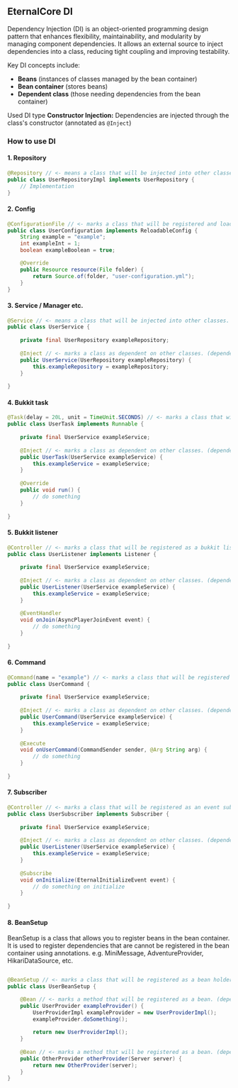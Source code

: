 ## EternalCore DI
Dependency Injection (DI) is an object-oriented programming design pattern that enhances flexibility, maintainability, and modularity by managing component dependencies. It allows an external source to inject dependencies into a class, reducing tight coupling and improving testability.

Key DI concepts include:
- **Beans** (instances of classes managed by the bean container)
- **Bean container** (stores beans)
- **Dependent class** (those needing dependencies from the bean container)

Used DI type
**Constructor Injection:** Dependencies are injected through the class's constructor (annotated as `@Inject`)

### How to use DI
#### 1. Repository
```java
@Repository // <- means a class that will be injected into other classes. (dependency)
public class UserRepositoryImpl implements UserRepository {
    // Implementation
}
```

#### 2. Config
```java
@ConfigurationFile // <- marks a class that will be registered and loaded as a config.
public class UserConfiguration implements ReloadableConfig {
    String example = "example";
    int exampleInt = 1;
    boolean exampleBoolean = true;

    @Override
    public Resource resource(File folder) {
        return Source.of(folder, "user-configuration.yml");
    }
}
```

#### 3. Service / Manager etc.
```java
@Service // <- means a class that will be injected into other classes. (dependency)
public class UserService {
    
    private final UserRepository exampleRepository;
    
    @Inject // <- marks a class as dependent on other classes. (dependent class)
    public UserService(UserRepository exampleRepository) {
        this.exampleRepository = exampleRepository;
    }
    
}
```

#### 4. Bukkit task
```java
@Task(delay = 20L, unit = TimeUnit.SECONDS) // <- marks a class that will be registered as a task.
public class UserTask implements Runnable {
    
    private final UserService exampleService;
    
    @Inject // <- marks a class as dependent on other classes. (dependent class)
    public UserTask(UserService exampleService) {
        this.exampleService = exampleService;
    }
    
    @Override
    public void run() {
        // do something
    }
    
}
```
#### 5. Bukkit listener
```java
@Controller // <- marks a class that will be registered as a bukkit listener.
public class UserListener implements Listener {
    
    private final UserService exampleService;
    
    @Inject // <- marks a class as dependent on other classes. (dependent class)
    public UserListener(UserService exampleService) {
        this.exampleService = exampleService;
    }
    
    @EventHandler
    void onJoin(AsyncPlayerJoinEvent event) {
        // do something
    }
    
}
```
#### 6. Command
```java
@Command(name = "example") // <- marks a class that will be registered as a command.
public class UserCommand {
    
    private final UserService exampleService;
    
    @Inject // <- marks a class as dependent on other classes. (dependent class)
    public UserCommand(UserService exampleService) {
        this.exampleService = exampleService;
    }
    
    @Execute
    void onUserCommand(CommandSender sender, @Arg String arg) {
        // do something
    }
    
}
```

#### 7. Subscriber
```java
@Controller // <- marks a class that will be registered as an event subscriber.
public class UserSubscriber implements Subscriber {
    
    private final UserService exampleService;
    
    @Inject // <- marks a class as dependent on other classes. (dependent class)
    public UserListener(UserService exampleService) {
        this.exampleService = exampleService;
    }
    
    @Subscribe
    void onInitialize(EternalInitializeEvent event) {
        // do something on initialize
    }
    
}
```

#### 8. BeanSetup
BeanSetup is a class that allows you to register beans in the bean container.
It is used to register dependencies that are cannot be registered in the bean container using annotations. e.g. MiniMessage, AdventureProvider, HikariDataSource, etc.
```java

@BeanSetup // <- marks a class that will be registered as a bean holder.
public class UserBeanSetup {

    @Bean // <- marks a method that will be registered as a bean. (dependency)
    public UserProvider exampleProvider() {
        UserProviderImpl exampleProvider = new UserProviderImpl();
        exampleProvider.doSomething();
        
        return new UserProviderImpl();
    }
    
    @Bean // <- marks a method that will be registered as a bean. (dependency)
    public OtherProvider otherProvider(Server server) {
        return new OtherProvider(server);
    }
}
```
